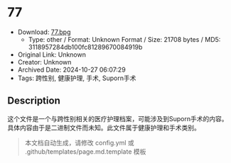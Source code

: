 # 77

- Download: [77.bpg](77.bpg)
    - Type: other / Format: Unknown Format / Size: 21708 bytes / MD5: 3118957284db100fc81289670084919b
- Original Link: Unknown
- Creator: Unknown
- Archived Date: 2024-10-27 06:07:29
- Tags: 跨性别, 健康护理, 手术, Suporn手术

## Description

这个文件是一个与跨性别相关的医疗护理档案，可能涉及到Suporn手术的内容。具体内容由于是二进制文件而未知。此文件属于健康护理和手术类别。

> 本文档自动生成，请修改 config.yml 或 .github/templates/page.md.template 模板
